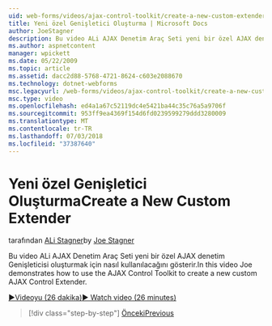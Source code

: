 ```yaml
---
uid: web-forms/videos/ajax-control-toolkit/create-a-new-custom-extender
title: Yeni özel Genişletici Oluşturma | Microsoft Docs
author: JoeStagner
description: Bu video ALi AJAX Denetim Araç Seti yeni bir özel AJAX denetim Genişleticisi oluşturmak için nasıl kullanılacağını gösterir.
ms.author: aspnetcontent
manager: wpickett
ms.date: 05/22/2009
ms.topic: article
ms.assetid: dacc2d88-5768-4721-8624-c603e2088670
ms.technology: dotnet-webforms
msc.legacyurl: /web-forms/videos/ajax-control-toolkit/create-a-new-custom-extender
msc.type: video
ms.openlocfilehash: ed4a1a67c52119dc4e5421ba44c35c76a5a9706f
ms.sourcegitcommit: 953ff9ea4369f154d6fd0239599279ddd3280009
ms.translationtype: MT
ms.contentlocale: tr-TR
ms.lasthandoff: 07/03/2018
ms.locfileid: "37387640"
---
```

<a name="create-a-new-custom-extender"></a><span data-ttu-id="c4bbf-103">Yeni özel Genişletici Oluşturma</span><span class="sxs-lookup"><span data-stu-id="c4bbf-103">Create a New Custom Extender</span></span>
====================
<span data-ttu-id="c4bbf-104">tarafından [ALi Stagner](https://github.com/JoeStagner)</span><span class="sxs-lookup"><span data-stu-id="c4bbf-104">by [Joe Stagner](https://github.com/JoeStagner)</span></span>

<span data-ttu-id="c4bbf-105">Bu video ALi AJAX Denetim Araç Seti yeni bir özel AJAX denetim Genişleticisi oluşturmak için nasıl kullanılacağını gösterir.</span><span class="sxs-lookup"><span data-stu-id="c4bbf-105">In this video Joe demonstrates how to use the AJAX Control Toolkit to create a new custom AJAX Control Extender.</span></span>

[<span data-ttu-id="c4bbf-106">&#9654;Videoyu (26 dakika)</span><span class="sxs-lookup"><span data-stu-id="c4bbf-106">&#9654; Watch video (26 minutes)</span></span>](https://channel9.msdn.com/Blogs/ASP-NET-Site-Videos/create-a-new-custom-extender)

> [!div class="step-by-step"]
> [<span data-ttu-id="c4bbf-107">Önceki</span><span class="sxs-lookup"><span data-stu-id="c4bbf-107">Previous</span></span>](editor-control-custom.md)
